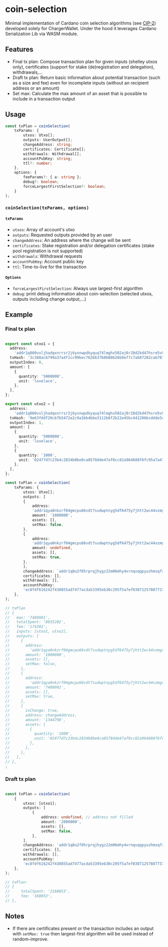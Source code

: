# coin-selection

Minimal implementation of Cardano coin selection algorithms (see [CIP-2](https://cips.cardano.org/cips/cip2/)) developed solely for ChargerWallet.
Under the hood it leverages Cardano Serialization Lib via WASM module.

## Features

- Final tx plan: Compose transaction plan for given inputs (shelley utxos only), certificates (support for stake (de)registration and delegation), withdrawals,...
- Draft tx plan: Return basic information about potential transaction (such as a size and fee) even for incomplete inputs (without an recipient address or an amount)
- Set max: Calculate the max amount of an asset that is possible to include in a transaction output

## Usage

```typescript
const txPlan = coinSelection(
	txParams: {
        utxos: Utxo[];
        outputs: UserOutput[];
        changeAddress: string;
        certificates: Certificate[];
        withdrawals: Withdrawal[];
        accountPubKey: string;
        ttl?: number;
    },
	options: {
        feeParams?: { a: string };
        debug?: boolean;
        forceLargestFirstSelection?: boolean;
	}
);
```

### `coinSelection(txParams, options)`

#### `txParams`

- `utxos`: Array of account's utxo
- `outputs`: Requested outputs provided by an user
- `changeAddress`: An address where the change will be sent
- `certificates`: Stake registration and/or delegation certificates (stake pool registration is not supported)
- `withdrawals`: Withdrawal requests
- `accountPubKey`: Account public key
- `ttl`: Time-to-live for the transaction

#### `Options`

- `forceLargestFirstSelection`: Always use largest-first algorithm
- `debug`: print debug information about coin-selection (selected utxos, outputs including change output,...)

## Example

### Final tx plan

```typescript

export const utxo1 = {
  address:
    'addr1q860vxljhadqxnrrsr2j6yxnwpdkyquq74lmghx502aj0r28d2kd47hsre5v9urjyu8s0ryk38dxzw0t5jesncw4v90sp0878u',
  txHash: '3c388acb799a37a4f1cc99bec7626637b0b80626b9ef7c7a687282cab701178d',
  outputIndex: 0,
  amount: [
    {
      quantity: '5000000',
      unit: 'lovelace',
    },
  ],
};

export const utxo2 = {
  address:
    'addr1q860vxljhadqxnrrsr2j6yxnwpdkyquq74lmghx502aj0r28d2kd47hsre5v9urjyu8s0ryk38dxzw0t5jesncw4v90sp0878u',
  txHash: '9e63fddf20cb7b5472e2c9a1bb4bbe3112b8f2b22e45bc441206bcddde5c58a0',
  outputIndex: 1,
  amount: [
    {
      quantity: '5000000',
      unit: 'lovelace',
    },
    {
      quantity: '1000',
      unit: '02477d7c23b4c2834b0be8ca8578dde47af0cc82a964688f6fc95a7a47524943',
    },
  ],
};

const txPlan = coinSelection(
	txParams: {
        utxos: Utxo[];
        outputs: [
        {
            address:
            'addr1qya0nkzrf04gmcpu66vdt7sudwptnyg5df6475y7jhtt2wc44vzmgrfy6wwf69xlaszdslksw8evveyykw4c82eavq7sx29tlc',
            amount: '1000000',
            assets: [],
            setMax: false,
        },
        {
            address:
            'addr1qya0nkzrf04gmcpu66vdt7sudwptnyg5df6475y7jhtt2wc44vzmgrfy6wwf69xlaszdslksw8evveyykw4c82eavq7sx29tlc',
            amount: undefined,
            assets: [],
            setMax: true,
        },
        ],
        changeAddress: `addr1q8u2f05rprqjhygz22m06mhy4xrnqvqqpyuzhmxqfxnwvxz8d2kd47hsre5v9urjyu8s0ryk38dxzw0t5jesncw4v90s22tk0f`,
        certificates: [],
        withdrawals: [],
        accountPubKey:
        'ec8fdf616242f430855ad7477acda53395eb30c295f5a7ef038712578877375b5a2f00353c9c5cc88c7ff18e71dc08724d90fc238213b789c0b02438e336be07',
    },
);

// txPlan
// {
//   max: '7480901',
//   totalSpent: '8655202',
//   fee: '174301',
//   inputs: [utxo1, utxo2],
//   outputs: [
//     {
//       address:
//         'addr1qya0nkzrf04gmcpu66vdt7sudwptnyg5df6475y7jhtt2wc44vzmgrfy6wwf69xlaszdslksw8evveyykw4c82eavq7sx29tlc',
//       amount: '1000000',
//       assets: [],
//       setMax: false,
//     },
//     {
//       address:
//         'addr1qya0nkzrf04gmcpu66vdt7sudwptnyg5df6475y7jhtt2wc44vzmgrfy6wwf69xlaszdslksw8evveyykw4c82eavq7sx29tlc',
//       amount: '7480901',
//       assets: [],
//       setMax: true,
//     },
//     {
//       isChange: true,
//       address: changeAddress,
//       amount: '1344798',
//       assets: [
//         {
//           quantity: '1000',
//           unit: '02477d7c23b4c2834b0be8ca8578dde47af0cc82a964688f6fc95a7a47524943',
//         },
//       ],
//     },
//   ],
// },
;
```

### Draft tx plan

```typescript

const txPlan = coinSelection(
	{
        utxos: [utxo1];
        outputs: [
            {
                address: undefined, // address not filled
                amount: '2000000',
                assets: [],
                setMax: false,
            },
        ],
        changeAddress: `addr1q8u2f05rprqjhygz22m06mhy4xrnqvqqpyuzhmxqfxnwvxz8d2kd47hsre5v9urjyu8s0ryk38dxzw0t5jesncw4v90s22tk0f`,
        certificates: [],
        withdrawals: [],
        accountPubKey:
        'ec8fdf616242f430855ad7477acda53395eb30c295f5a7ef038712578877375b5a2f00353c9c5cc88c7ff18e71dc08724d90fc238213b789c0b02438e336be07',
    },
);

// txPlan:
// {
//     totalSpent: '2168053',
//     fee: '168053',
// },

```

## Notes

- If there are certificates present or the transaction includes an output with `setMax: true` then largest-first algorithm will be used instead of random-improve.
